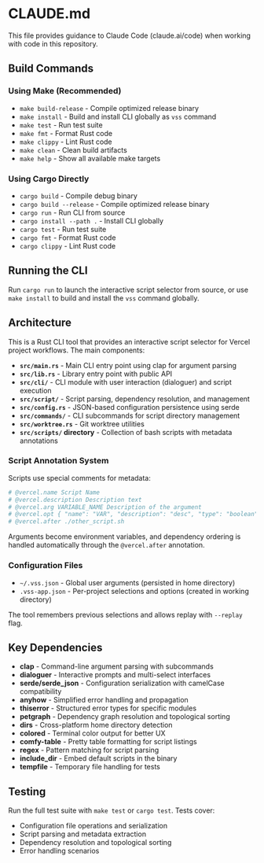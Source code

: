 # CLAUDE.md

This file provides guidance to Claude Code (claude.ai/code) when working with code in this repository.

## Build Commands

### Using Make (Recommended)
- `make build-release` - Compile optimized release binary
- `make install` - Build and install CLI globally as `vss` command
- `make test` - Run test suite
- `make fmt` - Format Rust code
- `make clippy` - Lint Rust code
- `make clean` - Clean build artifacts
- `make help` - Show all available make targets

### Using Cargo Directly
- `cargo build` - Compile debug binary
- `cargo build --release` - Compile optimized release binary
- `cargo run` - Run CLI from source
- `cargo install --path .` - Install CLI globally
- `cargo test` - Run test suite
- `cargo fmt` - Format Rust code
- `cargo clippy` - Lint Rust code

## Running the CLI

Run `cargo run` to launch the interactive script selector from source, or use `make install` to build and install the `vss` command globally.

## Architecture

This is a Rust CLI tool that provides an interactive script selector for Vercel project workflows. The main components:

- **`src/main.rs`** - Main CLI entry point using clap for argument parsing
- **`src/lib.rs`** - Library entry point with public API
- **`src/cli/`** - CLI module with user interaction (dialoguer) and script execution
- **`src/script/`** - Script parsing, dependency resolution, and management
- **`src/config.rs`** - JSON-based configuration persistence using serde
- **`src/commands/`** - CLI subcommands for script directory management
- **`src/worktree.rs`** - Git worktree utilities
- **`src/scripts/` directory** - Collection of bash scripts with metadata annotations

### Script Annotation System

Scripts use special comments for metadata:

```bash
# @vercel.name Script Name
# @vercel.description Description text
# @vercel.arg VARIABLE_NAME Description of the argument
# @vercel.opt { "name": "VAR", "description": "desc", "type": "boolean", "default": false }
# @vercel.after ./other_script.sh
```

Arguments become environment variables, and dependency ordering is handled automatically through the `@vercel.after` annotation.

### Configuration Files

- `~/.vss.json` - Global user arguments (persisted in home directory)
- `.vss-app.json` - Per-project selections and options (created in working directory)

The tool remembers previous selections and allows replay with `--replay` flag.

## Key Dependencies

- **clap** - Command-line argument parsing with subcommands
- **dialoguer** - Interactive prompts and multi-select interfaces
- **serde/serde_json** - Configuration serialization with camelCase compatibility
- **anyhow** - Simplified error handling and propagation
- **thiserror** - Structured error types for specific modules
- **petgraph** - Dependency graph resolution and topological sorting
- **dirs** - Cross-platform home directory detection
- **colored** - Terminal color output for better UX
- **comfy-table** - Pretty table formatting for script listings
- **regex** - Pattern matching for script parsing
- **include_dir** - Embed default scripts in the binary
- **tempfile** - Temporary file handling for tests

## Testing

Run the full test suite with `make test` or `cargo test`. Tests cover:
- Configuration file operations and serialization
- Script parsing and metadata extraction
- Dependency resolution and topological sorting
- Error handling scenarios
